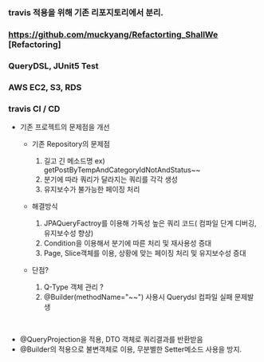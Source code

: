 ### travis 적용을 위해 기존 리포지토리에서 분리.

### https://github.com/muckyang/Refactorting_ShallWe [Refactoring] 
### QueryDSL, JUnit5 Test  
### AWS EC2, S3, RDS 
### travis CI / CD
 

- 기존 프로젝트의 문제점을 개선

  - 기존 Repository의 문제점
 
    1. 길고 긴 메소드명 ex) getPostByTempAndCategoryIdNotAndStatus~~
    2. 분기에 따라 쿼리가 달라지는 쿼리를 각각 생성 
    3. 유지보수가 불가능한 페이징 처리

  - 해결방식
    
    1. JPAQueryFactroy를 이용해 가독성 높은 쿼리 코드( 컴파일 단계 디버깅, 유지보수성 향상)
    2. Condition을 이용해서 분기에 따른 처리 및 재사용성 증대
    3. Page, Slice객체를 이용, 상황에 맞는 페이징 처리 및 유지보수성 증대


  - 단점? 
    1. Q-Type 객체 관리 ? 
    2. @Builder(methodName="~~") 사용시 Querydsl 컴파일 실패 문제발생
    
    
<br/>

 - @QueryProjection을 적용, DTO 객체로 쿼리결과를 반환받음
 - @Builder의 적용으로 불변객체로 이용, 무분별한 Setter메소드 사용을 방지.
